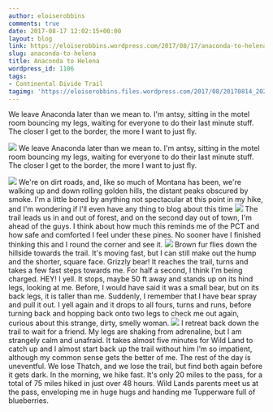 ```yaml
---
author: eloiserobbins
comments: true
date: 2017-08-17 12:02:15+00:00
layout: blog
link: https://eloiserobbins.wordpress.com/2017/08/17/anaconda-to-helena/
slug: anaconda-to-helena
title: Anaconda to Helena
wordpress_id: 1106
tags:
- Continental Divide Trail
tagimg: 'https://eloiserobbins.files.wordpress.com/2017/08/20170814_202059.jpg'
---
```


We leave Anaconda later than we mean to. I'm antsy, sitting in the motel room bouncing my legs, waiting for everyone to do their last minute stuff. The closer I get to the border, the more I want to just fly.


[![](https://eloiserobbins.files.wordpress.com/2017/08/20170814_202059.jpg)](https://eloiserobbins.files.wordpress.com/2017/08/20170814_202059.jpg)
We leave Anaconda later than we mean to. I'm antsy, sitting in the motel room bouncing my legs, waiting for everyone to do their last minute stuff. The closer I get to the border, the more I want to just fly.

[![](https://eloiserobbins.files.wordpress.com/2017/08/20170815_082310.jpg)](https://eloiserobbins.files.wordpress.com/2017/08/20170815_082310.jpg)
We're on dirt roads, and, like so much of Montana has been, we're walking up and down rolling golden hills, the distant peaks obscured by smoke. I'm a little bored by anything not spectacular at this point in my hike, and I'm wondering if I'll even have any thing to blog about this time
[![](https://eloiserobbins.files.wordpress.com/2017/08/20170815_151419.jpg)](https://eloiserobbins.files.wordpress.com/2017/08/20170815_151419.jpg)
The trail leads us in and out of forest, and on the second day out of town, I'm ahead of the guys. I think about how much this reminds me of the PCT and how safe and comforted I feel under these pines. No sooner have I finished thinking this and I round the corner and see it.
[![](https://eloiserobbins.files.wordpress.com/2017/08/20170815_135129.jpg)](https://eloiserobbins.files.wordpress.com/2017/08/20170815_135129.jpg)
Brown fur flies down the hillside towards the trail. It's moving fast, but I can still make out the hump and the shorter, square face. Grizzly bear! It reaches the trail, turns and takes a few fast steps towards me. For half a second, I think I'm being charged. HEY! I yell. It stops, maybe 50 ft away and stands up on its hind legs, looking at me. Before, I would have said it was a small bear, but on its back legs, it is taller than me. Suddenly, I remember that I have bear spray and pull it out. I yell again and it drops to all fours, turns and runs, before turning back and hopping back onto two legs to check me out again, curious about this strange, dirty, smelly woman.
[![](https://eloiserobbins.files.wordpress.com/2017/08/20170816_072029.jpg)](https://eloiserobbins.files.wordpress.com/2017/08/20170816_072029.jpg)
I retreat back down the trail to wait for a friend. My legs are shaking from adrenaline, but I am strangely calm and unafraid. It takes almost five minutes for Wild Land to catch up and I almost start back up the trail without him I'm so impatient, although my common sense gets the better of me.
The rest of the day is uneventful. We lose  Thatch, and we lose the trail, but find both again before it gets dark. In the morning, we hike fast. It's only 20 miles to the pass, for a total of 75 miles hiked in just over 48 hours. Wild Lands parents meet us at the pass, enveloping me in huge hugs and handing me Tupperware full of blueberries.
